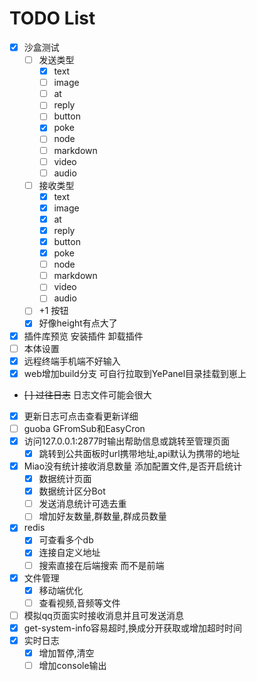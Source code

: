 # TODO List

- [x] 沙盒测试
    - [ ] 发送类型
        - [x] text
        - [ ] image
        - [ ] at
        - [ ] reply
        - [ ] button
        - [x] poke
        - [ ] node
        - [ ] markdown
        - [ ] video
        - [ ] audio
    - [ ] 接收类型
        - [x] text
        - [x] image
        - [x] at
        - [x] reply
        - [x] button
        - [x] poke
        - [ ] node
        - [ ] markdown
        - [ ] video
        - [ ] audio
    - [ ] +1 按钮
    - [x] 好像height有点大了
- [x] 插件库预览 安装插件 卸载插件
- [ ] 本体设置
- [x] 远程终端手机端不好输入
- [x] web增加build分支 可自行拉取到YePanel目录挂载到崽上
- ~~[ ] 过往日志~~ 日志文件可能会很大
- [x] 更新日志可点击查看更新详细
- [ ] guoba GFromSub和EasyCron
- [x] 访问127.0.0.1:2877时输出帮助信息或跳转至管理页面
    - [x] 跳转到公共面板时url携带地址,api默认为携带的地址
- [x] Miao没有统计接收消息数量 添加配置文件,是否开启统计
    - [x] 数据统计页面
    - [x] 数据统计区分Bot
    - [ ] 发送消息统计可选去重
    - [ ] 增加好友数量,群数量,群成员数量
- [x] redis
    - [x] 可查看多个db
    - [x] 连接自定义地址
    - [ ] 搜索直接在后端搜索 而不是前端
- [x] 文件管理
    - [x] 移动端优化
    - [ ] 查看视频,音频等文件
- [ ] 模拟qq页面实时接收消息并且可发送消息
- [x] get-system-info容易超时,换成分开获取或增加超时时间
- [x] 实时日志
    - [x] 增加暂停,清空
    - [ ] 增加console输出